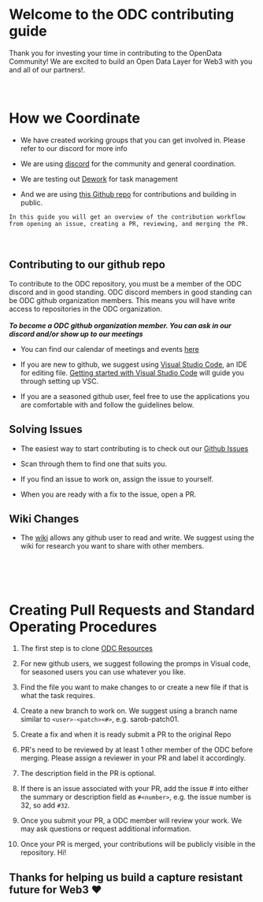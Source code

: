 # Welcome to the ODC contributing guide

Thank you for investing your time in contributing to the OpenData Community!  We are excited to build an Open Data Layer for Web3 with you and all of our partners!. 
<br />
<br />
<br />

# How we Coordinate
- We have created working groups that you can get involved in. Please refer to our discord for more info

- We are using [discord](https://discord.gg/havA38Xa7q) for the community and general coordination.

- We are testing out [Dework](https://app.dework.xyz/opendata-community.) for task management

- And we are using [this Github repo](https://github.com/OpenDataforWeb3/Resources) for contributions and building in public.

`In this guide you will get an overview of the contribution workflow from opening an issue, creating a PR, reviewing, and merging the PR.`
<br />
<br />
<br />
## Contributing to our github repo

To contribute to the ODC repository, you must be a member of the ODC discord and in good standing. ODC discord members in good standing can be ODC github organization members. This means you will have write access to repositories in the ODC organization. 
<br />
<br />
***To become a ODC github organization member. You can ask in our discord and/or show up to our meetings***

- You can find our calendar of meetings and events [here](https://calendar.google.com/calendar/u/0/embed?src=698a35b1c1a24bdae78f30cbe3fc081c5fbb681c748a45df61040c6e6f26c932@group.calendar.google.com&ctz=America/Los_Angeles)


- If you are new to github, we suggest using [Visual Studio Code](https://code.visualstudio.com), an IDE for editing file. [Getting started with Visual Studio Code](https://code.visualstudio.com/docs/introvideos/basics) will guide you through setting up VSC. 

- If you are a seasoned github user, feel free to use the applications you are comfortable with and follow the guidelines below.

## Solving Issues

- The easiest way to start contributing is to check out our [Github Issues](https://github.com/OpenDataforWeb3/Resources/issues)

- Scan through them to find one that suits you. 

- If you find an issue to work on, assign the issue to yourself.

- When you are ready with a fix to the issue, open a PR.


## Wiki Changes

- The [wiki](https://github.com/OpenDataforWeb3/Resources/wiki) allows any github user to read and write. We suggest using the wiki for research you want to share with other members. 

<br />
<br />
<br />

# Creating Pull Requests and Standard Operating Procedures

1. The first step is to clone [ODC Resources](https://github.com/OpenDataforWeb3/Resources)

2. For new github users, we suggest following the promps in Visual code, for seasoned users you can use whatever you like. 

3. Find the file you want to make changes to or create a new file if that is what the task requires.

4. Create a new branch to work on. We suggest using a branch name similar to `<user>-<patch><#>`, e.g. sarob-patch01.

5. Create a fix and when it is ready submit a PR to the original Repo

6. PR's need to be reviewed by at least 1 other member of the ODC before merging. Please assign a reviewer in your PR and label it accordingly.

7. The description field in the PR is optional. 

8. If there is an issue associated with your PR, add the issue # into either the summary or description field as `#<number>`, e.g. the issue number is 32, so add `#32`.  

9. Once you submit your PR, a ODC member will review your work. We may ask questions or request additional information.

10. Once your PR is merged, your contributions will be publicly visible in the repository.   Hi!


## Thanks for helping us build a capture resistant future for Web3 ❤️
